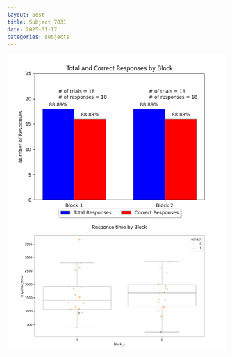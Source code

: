 ```yaml
---
layout: post
title: Subject 7031
date: 2025-01-17
categories: subjects
---
```


![](data/7031/run-30/7031_ATS_responses.png)
![](data/7031/run-30/7031_ATS_rt.png)
